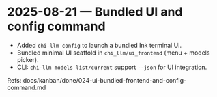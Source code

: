 # 2025-08-21 — Bundled UI and config command

- Added `chi-llm config` to launch a bundled Ink terminal UI.
- Bundled minimal UI scaffold in `chi_llm/ui_frontend` (menu + models picker).
- CLI: `chi-llm models list/current` support `--json` for UI integration.

Refs: docs/kanban/done/024-ui-bundled-frontend-and-config-command.md
